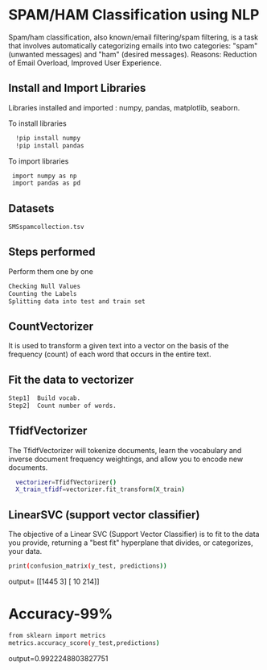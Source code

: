 
# SPAM/HAM Classification using NLP


Spam/ham classification, also known/email filtering/spam filtering, is a task that involves automatically categorizing emails into two categories: "spam" (unwanted messages) and "ham" (desired messages). 
Reasons: Reduction of Email Overload, Improved User Experience.


## Install and Import Libraries
Libraries installed and imported : numpy, pandas, matplotlib, seaborn.

To install libraries 

```bash
  !pip install numpy
  !pip install pandas

```
To import libraries 
```bash
 import numpy as np
 import pandas as pd

```

## Datasets
```bash
SMSspamcollection.tsv             

```


## Steps performed
Perform them one by one

```bash
Checking Null Values
Counting the Labels
Splitting data into test and train set

```






















## CountVectorizer
It is used to transform a given text into a vector on the basis of the frequency (count) of each word that occurs in the entire text.



## Fit the data to vectorizer 
```bash
Step1]  Build vocab.
Step2]  Count number of words.

```
## TfidfVectorizer

The TfidfVectorizer will tokenize documents, learn the vocabulary and inverse document frequency weightings, and allow you to encode new documents.

```bash
  vectorizer=TfidfVectorizer()
  X_train_tfidf=vectorizer.fit_transform(X_train)
```



## LinearSVC (support vector classifier)
The objective of a Linear SVC (Support Vector Classifier) is to fit to the data you provide, returning a "best fit" hyperplane that divides, or categorizes, your data.

```bash
print(confusion_matrix(y_test, predictions))

```
output= [[1445    3]
        [  10  214]]





# Accuracy-99%

```bash
from sklearn import metrics
metrics.accuracy_score(y_test,predictions)

```
output=0.9922248803827751